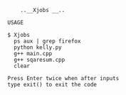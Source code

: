  	    ..__Xjobs __..
 	
 	USAGE

	$ Xjobs
	  ps aux | grep firefox
	  python kelly.py
	  g++ main.cpp
	  g++ sqaresum.cpp
	  clear 
 	
 	Press Enter twice when after inputs
 	type exit() to exit the code 

